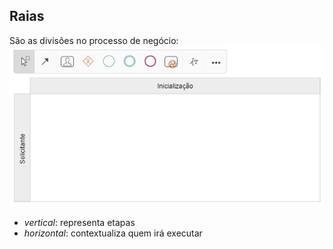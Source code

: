 ## Raias
São as divisões no processo de negócio:
![Alt text](<../img/Pasted image 20240208153011.png>)
- _vertical_: representa etapas
- _horizontal_: contextualiza quem irá executar